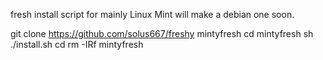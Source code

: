 fresh install script for mainly Linux Mint
will make a debian one soon.

git clone https://github.com/solus667/freshy mintyfresh
cd mintyfresh
sh ./install.sh
cd
rm -IRf mintyfresh

